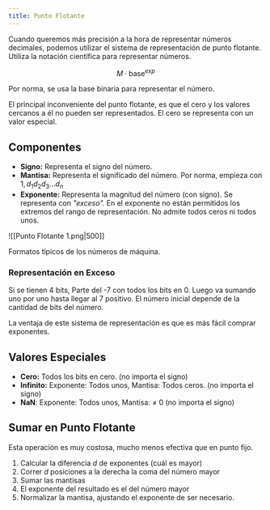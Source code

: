 ```yaml
---
title: Punto Flotante
---
```


Cuando queremos más precisión a la hora de representar números decimales, podemos utilizar el sistema de representación de punto flotante. Utiliza la notación científica para representar números.

$$
M \cdot \text{base}^{exp}
$$

Por norma, se usa la base binaria para representar el número.

El principal inconveniente del punto flotante, es que el cero y los valores cercanos a él no pueden ser representados. El cero se representa con un valor especial.

## Componentes

- **Signo:** Representa el signo del número.
- **Mantisa:** Representa el significado del número. Por norma, empieza con $1,d_1d_2d_3 \dots d_n$
- **Exponente:** Representa la magnitud del número (con signo). Se representa con *"exceso".* En el exponente no están permitidos los extremos del rango de representación. No admite todos ceros ni todos unos.

![[Punto Flotante 1.png|500]]

Formatos típicos de los números de máquina.

### Representación en Exceso

Si se tienen 4 bits, Parte del -7 con todos los bits en 0. Luego va sumando uno por uno hasta llegar al 7 positivo. El número inicial depende de la cantidad de bits del número.

La ventaja de este sistema de representación es que es más fácil comprar exponentes.

## Valores Especiales

- **Cero:** Todos los bits en cero. (no importa el signo)
- **Infinito:** Exponente: Todos unos, Mantisa: Todos ceros. (no importa el signo)
- **NaN**: Exponente: Todos unos, Mantisa: ≠ 0 (no importa el signo)

## Sumar en Punto Flotante

Esta operación es muy costosa, mucho menos efectiva que en punto fijo.

1. Calcular la diferencia $d$ de exponentes (cuál es mayor)
2. Correr $d$ posiciones a la derecha la coma del número mayor
3. Sumar las mantisas
4. El exponente del resultado es el del número mayor
5. Normalizar la mantisa, ajustando el exponente de ser necesario.
